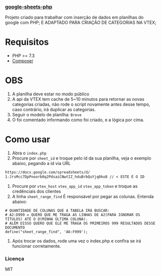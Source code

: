 ### [google-sheets-php](https://github.com/tsalesproductions/google-sheets-php)
Projeto criado para trabalhar com inserção de dados em planilhas do google com PHP; 
E ADAPTADO PARA CRIAÇÃO DE CATEGORIAS NA VTEX;

# Requisitos
- PHP >= 7.3
- [Composer](https://getcomposer.org/)

# OBS
1. A planilha deve estar no modo público
2. A api da VTEX tem cache de 5~10 minutos para retornar as novas categorias criadas, não rode o script novamente antes desse tempo, caso contrário, irá duplicar as categorias.
3. Seguir o modelo de planilha: `Breve`
4. O foi comentado informando como foi criado, e a lógica por cima.

# Como usar
1. Abra o `index.php`
1. Procure por `sheet_id` e troque pelo id da sua planilha, veja o exemplo abaixo, pegando a id via URL
```txt
https://docs.google.com/spreadsheets/d/
1-JrsMcc7DpPnoorb0q2PdsaiCNwtIZ_hduBrbQuYjq0ko8 // < ESTE É O ID
```
1. Procure por `vtex_host` `vtex_app_id` `vtex_app_token` e troque as credênciais dos clientes
1. A linha `sheet_range_find` É responsável por pegar as colunas. Entenda abaixo:
```text
# QUANTIDADE DE COLUNAS QUE A TABELA IRÁ BUSCAR: 
# A2:D999 = QUERO QUE ME TRAGA AS LINHAS DE A2(PARA IGNORAR OS TÍTULOS) ATÉ O D(MINHA ÚLTIMA COLUNA). 
# ALÉM DISSO QUERO QUE ELE ME TRAGA OS PRIMEIROS 999 RESULTADOS DESSE DOCUMENTO
define("sheet_range_find", 'A6:F999');
```
1. Após trocar os dados, rode uma vez o index.php e confira se irá funcionar corretamente.

### Licença
MIT
